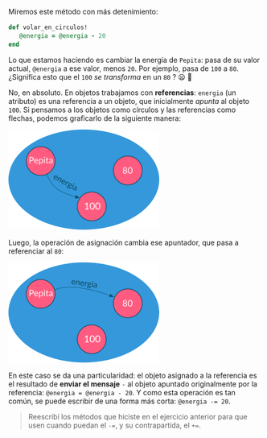 Miremos este método con más detenimiento: 

```ruby
def volar_en_circulos!
   @energia = @energia - 20
end
```

Lo que estamos haciendo es cambiar la energía de `Pepita`: pasa de su valor actual, `@energia` a ese valor, menos `20`. Por ejemplo, pasa de `100` a `80`. ¿Significa esto que el `100` _se transforma_ en un `80` ? :frowning: :thought_balloon:

No, en absoluto. En objetos trabajamos con **referencias**: `energia` (un atributo) es una referencia a un objeto, que inicialmente _apunta_  al objeto `100`. Si pensamos a los objetos como círculos y las referencias como flechas, podemos graficarlo de la siguiente manera:

<img src="https://raw.githubusercontent.com/MumukiProject/mumuki-guia-ruby-definiendo-objetos-metodos-y-estado/master/assets/pepita-energia-100.png" width="300" />

Luego, la operación de asignación cambia ese apuntador, que pasa a referenciar al `80`:

<img src="https://raw.githubusercontent.com/MumukiProject/mumuki-guia-ruby-definiendo-objetos-metodos-y-estado/master/assets/pepita-energia-80.png" width="300" />

En este caso se da una particularidad: el objeto asignado a la referencia es el resultado de **enviar el mensaje** `-` al objeto apuntado originalmente por la referencia: `@energia = @energia - 20`. Y como esta operación es tan común, se puede escribir de una forma más corta: `@energia -= 20`.

> Reescribí los métodos que hiciste en el ejercicio anterior para que usen cuando puedan el `-=`, y su contrapartida, el `+=`.
